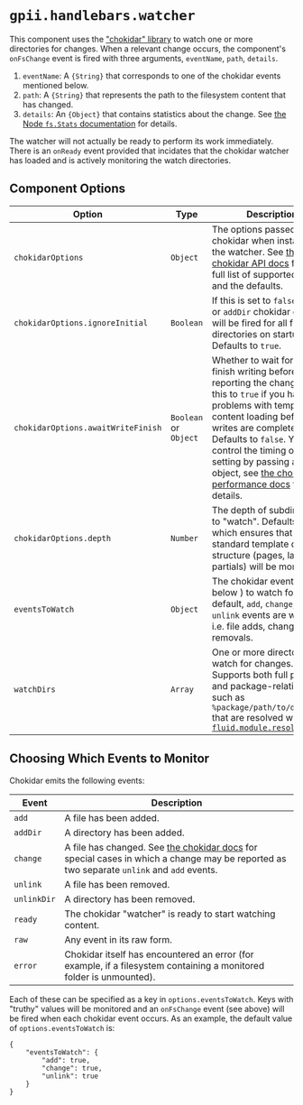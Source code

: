# `gpii.handlebars.watcher`

This component uses the ["chokidar" library](https://github.com/paulmillr/chokidar) to watch one or more directories
for changes.  When a relevant change occurs, the component's `onFsChange` event is fired with three arguments,
`eventName`, `path`, `details`.

1. `eventName`: A `{String}` that corresponds to one of the chokidar events mentioned below.
2. `path`: A `{String}` that represents the path to the filesystem content that has changed.
3. `details`: An `{Object}` that contains statistics about the change.  See [the Node `fs.Stats`
   documentation](https://nodejs.org/api/fs.html#fs_class_fs_stats) for details.

The watcher will not actually be ready to perform its work immediately.  There is an `onReady` event provided that
incidates that the chokidar watcher has loaded and is actively monitoring the watch directories.

## Component Options

| Option                             | Type                  | Description |
| ---------------------------------- | --------------------- | ----------- |
| `chokidarOptions`                  | `Object`              |  The options passed to chokidar when instantiating the watcher.  See [the chokidar API docs](https://github.com/paulmillr/chokidar#api) for the full list of supported options and the defaults. |
| `chokidarOptions.ignoreInitial`    | `Boolean`             | If this is set to `false`, an `add` or `addDir` chokidar event will be fired for all files and directories on startup. Defaults to `true`. |
| `chokidarOptions.awaitWriteFinish` | `Boolean` or `Object` | Whether to wait for a file to finish writing before reporting the change.  Set this to `true` if you have problems with template content loading before writes are complete. Defaults to `false`.   You can control the timing of this setting by passing an object, see [the chokidar performance docs](https://github.com/paulmillr/chokidar#performance) for details.|
| `chokidarOptions.depth`            | `Number`              | The depth of subdirectories to "watch".  Defaults to `2`, which ensures that the standard template directory structure (pages, layouts, partials) will be monitored. |
| `eventsToWatch`                    | `Object`              | The chokidar events (see below ) to watch for. By default, `add`, `change`, and `unlink` events are watched, i.e. file adds, changes, and removals. |
| `watchDirs`                        | `Array`               | One or more directories to watch for changes.  Supports both full paths, and package-relative paths such as `%package/path/to/directory` that are resolved with [`fluid.module.resolvePath`](http://docs.fluidproject.org/infusion/development/NodeAPI.html#fluid-module-resolvepath-path-) |

## Choosing Which Events to Monitor

Chokidar emits the following events:

| Event       | Description |
| ----------- | ----------- |
| `add`       | A file has been added. |
| `addDir`    | A directory has been added. |
| `change`    | A file has changed. See [the chokidar docs](https://github.com/paulmillr/chokidar#errors) for special cases in which a change may be reported as two separate `unlink` and `add` events. |
| `unlink`    | A file has been removed. |
| `unlinkDir` | A directory has been removed. |
| `ready`     | The chokidar "watcher" is ready to start watching content. |
| `raw`       | Any event in its raw form.  |
| `error`     | Chokidar itself has encountered an error (for example, if a filesystem containing a monitored folder is unmounted). |

Each of these can be specified as a key in `options.eventsToWatch`.  Keys with "truthy" values will be monitored and an
`onFsChange` event (see above) will be fired when each chokidar event occurs.  As an example, the default value of
`options.eventsToWatch` is:

```$json
{
    "eventsToWatch": {
        "add": true,
        "change": true,
        "unlink": true
    }
}
```
